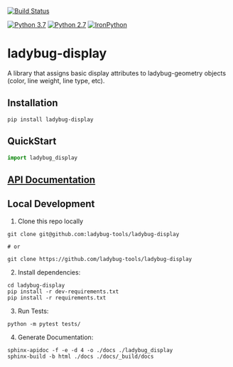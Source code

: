[![Build Status](https://github.com/ladybug-tools/ladybug-display/workflows/CI/badge.svg)](https://github.com/ladybug-tools/ladybug-display/actions)

[![Python 3.7](https://img.shields.io/badge/python-3.7-blue.svg)](https://www.python.org/downloads/release/python-370/) [![Python 2.7](https://img.shields.io/badge/python-2.7-green.svg)](https://www.python.org/downloads/release/python-270/) [![IronPython](https://img.shields.io/badge/ironpython-2.7-red.svg)](https://github.com/IronLanguages/ironpython2/releases/tag/ipy-2.7.8/)

# ladybug-display

A library that assigns basic display attributes to ladybug-geometry objects (color, line weight, line type, etc).

## Installation
```console
pip install ladybug-display
```

## QuickStart
```python
import ladybug_display

```

## [API Documentation](http://ladybug-tools.github.io/ladybug-display/docs)

## Local Development
1. Clone this repo locally
```console
git clone git@github.com:ladybug-tools/ladybug-display

# or

git clone https://github.com/ladybug-tools/ladybug-display
```
2. Install dependencies:
```console
cd ladybug-display
pip install -r dev-requirements.txt
pip install -r requirements.txt
```

3. Run Tests:
```console
python -m pytest tests/
```

4. Generate Documentation:
```console
sphinx-apidoc -f -e -d 4 -o ./docs ./ladybug_display
sphinx-build -b html ./docs ./docs/_build/docs
```
